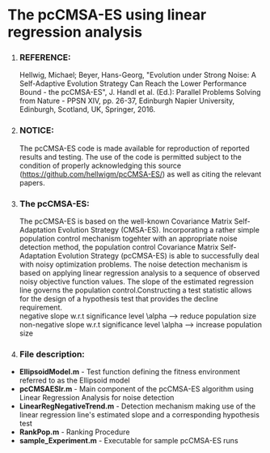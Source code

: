 # The pcCMSA-ES using linear regression analysis

1. ### REFERENCE:  
   
   Hellwig, Michael; Beyer, Hans-Georg, "Evolution under Strong Noise: A Self-Adaptive Evolution Strategy Can Reach the Lower Performance Bound - the pcCMSA-ES", J. Handl et al. (Ed.): Parallel Problems Solving from Nature - PPSN XIV, pp. 26-37, Edinburgh Napier University, Edinburgh, Scotland, UK, Springer, 2016.

2. ### NOTICE:  

   The pcCMSA-ES code is made available for reproduction of reported results and testing. The use of the code is permitted subject to the condition of properly acknowledging this source (https://github.com/hellwigm/pcCMSA-ES/) as well as citing the relevant papers.

3. ### The pcCMSA-ES:  

   The pcCMSA-ES is based on the well-known Covariance Matrix Self-Adaptation Evolution Strategy (CMSA-ES). Incorporating a rather simple population control mechanism togehter with an appropriate noise detection method, the population control Covariance Matrix Self-Adaptation Evolution Strategy (pcCMSA-ES) is able to successfully deal with noisy optimization problems. The noise detection mechanism is based on applying linear regression analysis to a sequence of observed noisy objective function values. The slope of the estimated regression line governs the population control.Constructing a test statistic allows for the design of a hypothesis test that provides the decline requirement.  
   negative slope w.r.t significance level \alpha      --> reduce population size  
   non-negative slope w.r.t significance level \alpha  --> increase population size
   
4. ### File description:  

  * __EllipsoidModel.m__      - Test function defining the fitness environment referred to as the Ellipsoid model 
  * __pcCMSAESlr.m__          - Main component of the pcCMSA-ES algorithm using Linear Regression Analysis for noise detection
  * __LinearRegNegativeTrend.m__ - Detection mechanism making use of the linear regression line's estimated slope and a corresponding hypothesis test
  * __RankPop.m__                 - Ranking Procedure
  * __sample_Experiment.m__      - Executable for sample pcCMSA-ES runs
